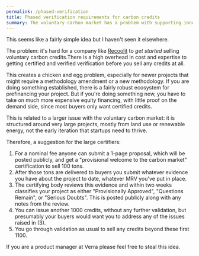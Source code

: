 ```yaml
---
permalink: /phased-verification
title: Phased verification requirements for carbon credits
summary: The voluntary carbon market has a problem with supporting innovation. Here's one idea to fix it.
---
```


This seems like a fairly simple idea but I haven't seen it elsewhere.

The problem: it's hard for a company like [Recoolit](https://www.recoolit.com) to *get started* selling voluntary carbon credits.There is a high overhead in cost and expertise to getting certified and verified verification before you sell any credits at all.

This creates a chicken and egg problem, especially for newer projects that might require a methodology amendment or a new methodology. If you are doing something established, there is a fairly robust ecosystem for prefinancing your project. But if you're doing something new, you have to take on much more expensive equity financing, with little proof on the demand side, since most buyers only want certified credits.

This is related to a larger issue with the voluntary carbon market: it is structured around very large projects, mostly from land use or renewable energy, not the early iteration that startups need to thrive.

Therefore, a suggestion for the large certifiers:
1. For a nominal fee anyone can submit a 1-page proposal, which will be posted publicly, and get a "provisional welcome to the carbon market" certification to sell 100 tons.
2. After those tons are delivered to buyers you submit whatever evidence you have about the project to date, whatever MRV you've put in place.
3. The certifying body reviews this evidence and within two weeks classifies your project as either "Provisionally Approved", "Questions Remain", or "Serious Doubts". This is posted publicly along with any notes from the review.
4. You can issue another 1000 credits, without any further validation, but presumably your buyers would want you to address any of the issues raised in (3).
5. You go through validation as usual to sell any credits beyond these first 1100.

If you are a product manager at Verra please feel free to steal this idea.
